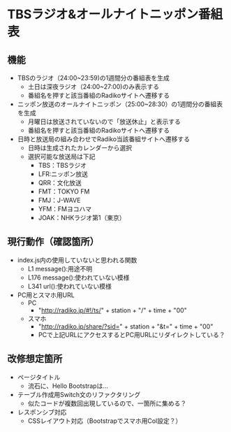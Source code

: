 # TBSラジオ&オールナイトニッポン番組表

## 機能
* TBSのラジオ（24:00~23:59)の1週間分の番組表を生成
	* 土日は深夜ラジオ（24:00~27:00)のみ表示する
	* 番組名を押すと該当番組のRadikoサイトへ遷移する
* ニッポン放送のオールナイトニッポン（25:00~28:30）の1週間分の番組表を生成
	* 月曜日は放送されていないので「放送休止」と表示する
	* 番組名を押すと該当番組のRadikoサイトへ遷移する
* 日時と放送局の組み合わせでRadiko当該番組サイトへ遷移する
	* 日時は生成されたカレンダーから選択
	* 選択可能な放送局は下記
		* TBS：TBSラジオ
		* LFR:ニッポン放送
		* QRR：文化放送
		* FMT：TOKYO FM
		* FMJ：J-WAVE
		* YFM：FMヨコハマ
		* JOAK：NHKラジオ第1（東京）


## 現行動作（確認箇所）
* index.js内の使用していないと思われる関数
	* L1 message():用途不明
	* L176 message():使われていない模様
	* L341 url():使われていない模様
* PC用とスマホ用URL
	* PC
		* "http://radiko.jp/#!/ts/" + station + "/" + time + "00"
	* スマホ
		* "http://radiko.jp/share/?sid=" + station + "&t=" + time + "00"
		* PCで上記URLにアクセスするとPC用URLにリダイレクトしている？

## 改修想定箇所
* ページタイトル
	* 流石に、Hello Bootstrapは…
* テーブル作成用Switch文のリファクタリング
	* 似たコードが複数回出現しているので、一箇所に集める？
* レスポンシブ対応
	* CSSレイアウト対応（Bootstrapでスマホ用Col設定？）
